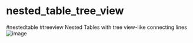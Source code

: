 # nested_table_tree_view
#nestedtable
#treeview
Nested Tables with tree view-like connecting lines
![image](https://github.com/Vivekdev1997/nested_table_tree_view/assets/115968261/e065d672-0df8-4b35-8a20-dc975c0e3a75)
